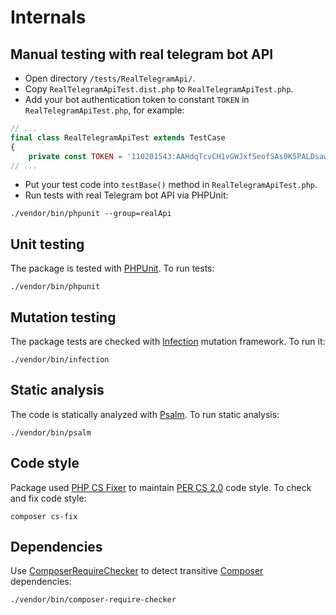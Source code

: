 # Internals

## Manual testing with real telegram bot API

- Open directory `/tests/RealTelegramApi/`.
- Copy `RealTelegramApiTest.dist.php` to `RealTelegramApiTest.php`.
- Add your bot authentication token to constant `TOKEN` in `RealTelegramApiTest.php`, for example:

```php
// ...
final class RealTelegramApiTest extends TestCase
{
    private const TOKEN = '110201543:AAHdqTcvCH1vGWJxfSeofSAs0K5PALDsaw';
// ...
```

- Put your test code into `testBase()` method in `RealTelegramApiTest.php`.
- Run tests with real Telegram bot API via PHPUnit:

```shell
./vendor/bin/phpunit --group=realApi
```

## Unit testing

The package is tested with [PHPUnit](https://phpunit.de/). To run tests:

```shell
./vendor/bin/phpunit
```

## Mutation testing

The package tests are checked with [Infection](https://infection.github.io/) mutation framework. To run it:

```shell
./vendor/bin/infection
```

## Static analysis

The code is statically analyzed with [Psalm](https://psalm.dev/). To run static analysis:

```shell
./vendor/bin/psalm
```

## Code style

Package used [PHP CS Fixer](https://cs.symfony.com/) to maintain [PER CS 2.0](https://www.php-fig.org/per/coding-style/)
code style. To check and fix code style:

```shell
composer cs-fix
```

## Dependencies

Use [ComposerRequireChecker](https://github.com/maglnet/ComposerRequireChecker) to detect transitive
[Composer](https://getcomposer.org) dependencies:

```shell
./vendor/bin/composer-require-checker
```
